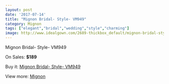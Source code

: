 ```yaml
---
layout: post
date: '2017-07-14'
title: "Mignon Bridal- Style- VM949"
category: Mignon
tags: ["elegant","bridal","wedding","style","charming"]
image: http://www.idealgown.com/2689-thickbox_default/mignon-bridal-style-vm949.jpg
---
```

Mignon Bridal- Style- VM949

On Sales: **$189**
<a href="https://www.idealgown.com/en/mignon/1282-mignon-bridal-style-vm949.html"><amp-img layout="responsive" width="600" height="600" src="//www.idealgown.com/2689-thickbox_default/mignon-bridal-style-vm949.jpg" alt="Mignon Bridal- Style- VM949 0" /></a>
<a href="https://www.idealgown.com/en/mignon/1282-mignon-bridal-style-vm949.html"><amp-img layout="responsive" width="600" height="600" src="//www.idealgown.com/2692-thickbox_default/mignon-bridal-style-vm949.jpg" alt="Mignon Bridal- Style- VM949 1" /></a>
<a href="https://www.idealgown.com/en/mignon/1282-mignon-bridal-style-vm949.html"><amp-img layout="responsive" width="600" height="600" src="//www.idealgown.com/2691-thickbox_default/mignon-bridal-style-vm949.jpg" alt="Mignon Bridal- Style- VM949 2" /></a>
<a href="https://www.idealgown.com/en/mignon/1282-mignon-bridal-style-vm949.html"><amp-img layout="responsive" width="600" height="600" src="//www.idealgown.com/2690-thickbox_default/mignon-bridal-style-vm949.jpg" alt="Mignon Bridal- Style- VM949 3" /></a>

Buy it: [Mignon Bridal- Style- VM949](https://www.idealgown.com/en/mignon/1282-mignon-bridal-style-vm949.html "Mignon Bridal- Style- VM949")

View more: [Mignon](https://www.idealgown.com/en/17-mignon "Mignon")